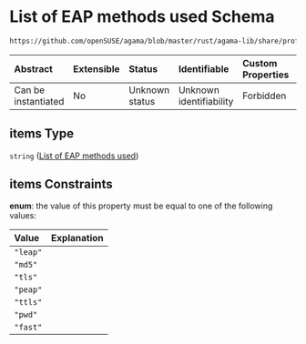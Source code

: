 # List of EAP methods used Schema

```txt
https://github.com/openSUSE/agama/blob/master/rust/agama-lib/share/profile.schema.json#/properties/network/properties/connections/items/properties/ieee-8021x/properties/eap/items
```



| Abstract            | Extensible | Status         | Identifiable            | Custom Properties | Additional Properties | Access Restrictions | Defined In                                                          |
| :------------------ | :--------- | :------------- | :---------------------- | :---------------- | :-------------------- | :------------------ | :------------------------------------------------------------------ |
| Can be instantiated | No         | Unknown status | Unknown identifiability | Forbidden         | Allowed               | none                | [profile.schema.json\*](profile.schema.json "open original schema") |

## items Type

`string` ([List of EAP methods used](profile-properties-network-settings-properties-network-connections-to-be-defined-items-properties-ieee-8021x-eap-settings-properties-eap-list-of-eap-methods-used.md))

## items Constraints

**enum**: the value of this property must be equal to one of the following values:

| Value    | Explanation |
| :------- | :---------- |
| `"leap"` |             |
| `"md5"`  |             |
| `"tls"`  |             |
| `"peap"` |             |
| `"ttls"` |             |
| `"pwd"`  |             |
| `"fast"` |             |
